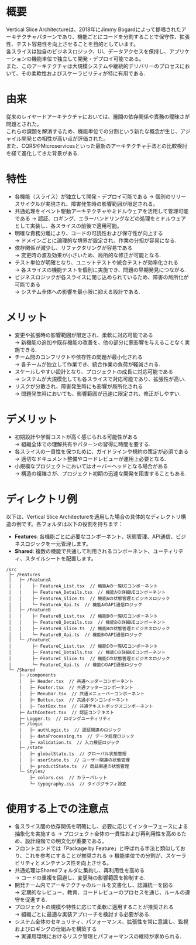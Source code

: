 # 概要
Vertical Slice Architectureは、2018年にJimmy Bogardによって提唱されたアーキテクチャパターンであり、機能ごとにコードを分割することで保守性、拡張性、テスト容易性を向上させることを目的としています。  
各スライスは独自のビジネスロジック、UI、データアクセスを保持し、アプリケーションの機能単位で独立して開発・デプロイ可能である。  
また、このアーキテクチャは大規模システムや継続的デリバリーのプロセスにおいて、その柔軟性およびスケーラビリティが特に有用である.

# 由来
従来のレイヤードアーキテクチャにおいては、層間の依存関係や責務の曖昧さが問題とされた。  
これらの課題を解消するため、機能単位での分割という新たな概念が生じ、アジャイル開発との相性が高い点が評価された。  
また、CQRSやMicroservicesといった最新のアーキテクチャ手法との比較検討を経て進化してきた背景がある.

# 特性
- 各機能（スライス）が独立して開発・デプロイ可能である
  → 個別のリリースサイクルが実現され、障害発生時の影響範囲が限定される。
- 共通処理をイベント駆動アーキテクチャやミドルウェアを活用して管理可能である
  → 認証、ロギング、エラーハンドリングなどの処理をミドルウェアとして実装し、各スライスの前後で適用可能。
- 明確な責務分離により、コードの可読性および保守性が向上する  
  → ドメインごとに論理的な境界が設定され、作業の分担が容易になる.
- 依存関係が減少し、リファクタリングが容易である  
  → 変更時の波及効果が小さいため、局所的な修正が可能となる.
- テスト単位が明確となり、ユニットテストや統合テストが効率化される  
  → 各スライスの機能テストを個別に実施でき、問題の早期発見につながる.
- ビジネスロジックが各スライスに閉じ込められているため、障害の局所化が可能である  
  → システム全体への影響を最小限に抑える設計である.

# メリット
- 変更や拡張時の影響範囲が限定され、柔軟に対応可能である  
  → 新機能の追加や既存機能の改善を、他の部分に悪影響を与えることなく実施できる.
- チーム間のコンフリクトや依存性の問題が最小化される  
  → 各チームが独立して作業でき、統合作業の負荷が軽減される.
- スケールしやすい設計となり、プロジェクトの成長に対応可能である  
  → システムが大規模化しても各スライスで対応可能であり、拡張性が高い.
- リスクが分散され、障害発生時にも影響が局所化される  
  → 問題発生時においても、影響範囲が迅速に限定され、修正がしやすい.

# デメリット
- 初期設計や学習コストが高く感じられる可能性がある  
  → 組織全体での理解共有やパターンの習得に時間を要する.
- 各スライスの一貫性を保つために、ガイドラインや規約の策定が必須である  
  → 適切なドキュメント整備やコードレビューが運用上必要となる.
- 小規模なプロジェクトにおいてはオーバーヘッドとなる場合がある  
  → 構造の複雑さが、プロジェクト初期の迅速な開発を阻害することもある.

# ディレクトリ例
以下は、Vertical Slice Architectureを適用した場合の具体的なディレクトリ構造の例です。各フォルダは以下の役割を持ちます：

- **Features**: 各機能ごとに必要なコンポーネント、状態管理、API通信、ビジネスロジックを一元管理します。
- **Shared**: 複数の機能で共通して利用されるコンポーネント、ユーティリティ、スタイルシートを配置します。

```
/src
 ├─ /Features
 │   ├─ /FeatureA
 │   │    ├─ FeatureA_List.tsx  // 機能Aの一覧UIコンポーネント
 │   │    ├─ FeatureA_Details.tsx  // 機能Aの詳細UIコンポーネント
 │   │    ├─ FeatureA_Slice.ts  // 機能Aの状態管理とビジネスロジック
 │   │    └─ FeatureA_Api.ts  // 機能AのAPI通信ロジック
 │   ├─ /FeatureB
 │   │    ├─ FeatureB_List.tsx  // 機能Bの一覧UIコンポーネント
 │   │    ├─ FeatureB_Details.tsx  // 機能Bの詳細UIコンポーネント
 │   │    ├─ FeatureB_Slice.ts  // 機能Bの状態管理とビジネスロジック
 │   │    └─ FeatureB_Api.ts  // 機能BのAPI通信ロジック
 │   └─ /FeatureC
 │        ├─ FeatureC_List.tsx  // 機能Cの一覧UIコンポーネント
 │        ├─ FeatureC_Details.tsx  // 機能Cの詳細UIコンポーネント
 │        ├─ FeatureC_Slice.ts  // 機能Cの状態管理とビジネスロジック
 │        └─ FeatureC_Api.ts  // 機能CのAPI通信ロジック
 └─ /Shared
     ├─ /components
     │   ├─ Header.tsx  // 共通ヘッダーコンポーネント
     │   ├─ Footer.tsx  // 共通フッターコンポーネント
     │   ├─ MenuBar.tsx  // 共通メニューバーコンポーネント
     │   ├─ Button.tsx  // 共通ボタンコンポーネント
     │   ├─ TextBox.tsx  // 共通テキストボックスコンポーネント
     ├─ AuthContext.tsx  // 認証コンテキスト
     ├─ Logger.ts  // ロギングユーティリティ
     ├─ /logic
     │   ├─ authLogic.ts  // 認証関連のロジック
     │   ├─ dataProcessing.ts  // データ処理ロジック
     │   ├─ validation.ts  // 入力検証ロジック
     ├─ /state
     │   ├─ globalState.ts  // グローバル状態管理
     │   ├─ userState.ts  // ユーザー関連の状態管理
     │   ├─ productState.ts  // 商品関連の状態管理
     └─ Styles/
         ├─ colors.css  // カラーパレット
         └─ typography.css  // タイポグラフィ設定
```

# 使用する上での注意点
- 各スライス間の依存関係を明確にし、必要に応じてインターフェースによる抽象化を実施する
  → プロジェクト全体の一貫性および再利用性を高めるため、設計段階での明文化が重要である。
- フロントエンドでは「Package by Feature」と呼ばれる手法と類似しており、これを参考にすることが推奨される
  → 機能単位での分割が、スケーラビリティとメンテナンス性を向上させる。
- 共通処理はSharedフォルダに集約し、再利用性を高める  
  → コードの重複を回避し、変更時の影響範囲を抑制する.
- 開発チーム内でアーキテクチャのルールを文書化し、認識統一を図る  
  → 定期的なレビュー、教育、コードレビューのプロセスを通じ、ルールの遵守を促進する.
- プロジェクトの規模や特性に応じて柔軟に適用することが推奨される  
  → 組織ごとに最適な実装アプローチを検討する必要がある.
- システム全体のセキュリティ、パフォーマンス、拡張性を常に意識し、監視およびロギングの仕組みを構築する  
  → 実運用環境におけるリスク管理とパフォーマンスの維持が求められる.